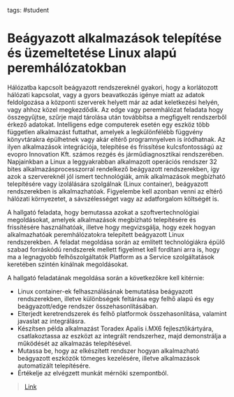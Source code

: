 tags: #student

Beágyazott alkalmazások telepítése és üzemeltetése Linux alapú peremhálózatokban
================================================================================

Hálózatba kapcsolt beágyazott rendszereknél gyakori, hogy a korlátozott
hálózati kapcsolat, vagy a gyors beavatkozás igénye miatt az adatok
feldolgozása a központi szerverek helyett már az adat keletkezési
helyén, vagy ahhoz közel megkezdődik. Az edge vagy peremhálózat feladata
hogy összegyűjtse, szűrje majd tárolása után továbbítsa a megfigyelt
rendszerből érkező adatokat. Intelligens edge computerek esetén egy
eszköz több független alkalmazást futtathat, amelyek a legkülönfélébb
függvény könyvtárakra épülhetnek vagy akár eltérő programnyelven is
íródhatnak. Az ilyen alkalmazások integrációja, telepítése és frissítése
kulcsfontosságú az evopro Innovation Kft. számos rezgés és
járműdiagnosztikai rendszerében. Napjainkban a Linux a leggyakrabban
alkalmazott operációs rendszer 32 bites alkalmazásprocesszorral
rendelkező beágyazott rendszerekben, így azok a szervereknél jól ismert
technológiák, amik alkalmazások megbízható telepítésére vagy izolálására
szolgálnak (Linux container), beágyazott rendszerekben is
alkalmazhatóak. Figyelembe kell azonban venni az eltérő hálózati
környezetet, a sávszélességet vagy az adatforgalom költségét is.

A hallgató feladata, hogy bemutassa azokat a szoftvertechnológiai
megoldásokat, amelyek alkalmazások megbízható telepítésére és
frissítésére használhatóak, illetve hogy megvizsgálja, hogy ezek hogyan
alkalmazhatóak peremhálózatokra telepített beágyazott Linux
rendszerekben. A feladat megoldása során az említett technológiákra
épülő szabad forráskódú rendszerek mellett figyelmet kell fordítani arra
is, hogy ma a legnagyobb felhőszolgáltatók Platform as a Service
szolgáltatások keretében szintén kínálnak megoldásokat.

A hallgató feladatának megoldása során a következőkre kell kitérnie:

- Linux container-ek felhasználásának bemutatása beágyazott
  rendszerekben, illetve különbségek feltárása egy felhő alapú és egy
  beágyazott/edge rendszer összehasonlításában.
- Elterjedt keretrendszerek és felhő platformok összehasonlítása,
  valamint javaslat az integrálásra.
- Készítsen példa alkalmazást Toradex Apalis i.MX6 fejlesztőkártyára,
  csatlakoztassa az eszközt az integrált rendszerhez, majd demonstrálja
  a működését az alkalmazás telepítésével.
- Mutassa be, hogy az elkészített rendszer hogyan alkalmazható
  beágyazott eszközök tömeges kezelésére, illetve alkalmazások
  automatizált telepítésére.
- Értékelje az elvégzett munkát mérnöki szempontból.

> [Link]

  [Link]: https://diplomaterv.vik.bme.hu/hu/Theses/Beagyazott-alkalmazasok-telepitese-es
